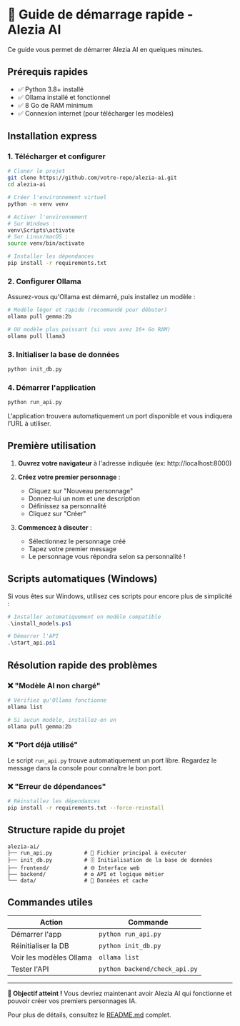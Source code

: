 # 🚀 Guide de démarrage rapide - Alezia AI

Ce guide vous permet de démarrer Alezia AI en quelques minutes.

## Prérequis rapides

- ✅ Python 3.8+ installé
- ✅ Ollama installé et fonctionnel
- ✅ 8 Go de RAM minimum
- ✅ Connexion internet (pour télécharger les modèles)

## Installation express

### 1. Télécharger et configurer

```bash
# Cloner le projet
git clone https://github.com/votre-repo/alezia-ai.git
cd alezia-ai

# Créer l'environnement virtuel
python -m venv venv

# Activer l'environnement
# Sur Windows :
venv\Scripts\activate
# Sur Linux/macOS :
source venv/bin/activate

# Installer les dépendances
pip install -r requirements.txt
```

### 2. Configurer Ollama

Assurez-vous qu'Ollama est démarré, puis installez un modèle :

```bash
# Modèle léger et rapide (recommandé pour débuter)
ollama pull gemma:2b

# OU modèle plus puissant (si vous avez 16+ Go RAM)
ollama pull llama3
```

### 3. Initialiser la base de données

```bash
python init_db.py
```

### 4. Démarrer l'application

```bash
python run_api.py
```

L'application trouvera automatiquement un port disponible et vous indiquera l'URL à utiliser.

## Première utilisation

1. **Ouvrez votre navigateur** à l'adresse indiquée (ex: http://localhost:8000)

2. **Créez votre premier personnage** :
   - Cliquez sur "Nouveau personnage"
   - Donnez-lui un nom et une description
   - Définissez sa personnalité
   - Cliquez sur "Créer"

3. **Commencez à discuter** :
   - Sélectionnez le personnage créé
   - Tapez votre premier message
   - Le personnage vous répondra selon sa personnalité !

## Scripts automatiques (Windows)

Si vous êtes sur Windows, utilisez ces scripts pour encore plus de simplicité :

```powershell
# Installer automatiquement un modèle compatible
.\install_models.ps1

# Démarrer l'API
.\start_api.ps1
```

## Résolution rapide des problèmes

### ❌ "Modèle AI non chargé"
```bash
# Vérifiez qu'Ollama fonctionne
ollama list

# Si aucun modèle, installez-en un
ollama pull gemma:2b
```

### ❌ "Port déjà utilisé"
Le script `run_api.py` trouve automatiquement un port libre. Regardez le message dans la console pour connaître le bon port.

### ❌ "Erreur de dépendances"
```bash
# Réinstallez les dépendances
pip install -r requirements.txt --force-reinstall
```

## Structure rapide du projet

```
alezia-ai/
├── run_api.py          # 🚀 Fichier principal à exécuter
├── init_db.py          # 🗄️ Initialisation de la base de données
├── frontend/           # 🌐 Interface web
├── backend/            # ⚙️ API et logique métier
└── data/               # 💾 Données et cache
```

## Commandes utiles

| Action | Commande |
|--------|----------|
| Démarrer l'app | `python run_api.py` |
| Réinitialiser la DB | `python init_db.py` |
| Voir les modèles Ollama | `ollama list` |
| Tester l'API | `python backend/check_api.py` |

---

**🎯 Objectif atteint !** Vous devriez maintenant avoir Alezia AI qui fonctionne et pouvoir créer vos premiers personnages IA.

Pour plus de détails, consultez le [README.md](README.md) complet.